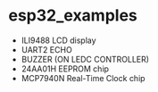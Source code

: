 # esp32_examples
  * ILI9488 LCD display
  * UART2 ECHO
  * BUZZER (ON LEDC CONTROLLER)
  * 24AA01H EEPROM chip
  * MCP7940N Real-Time Clock chip
